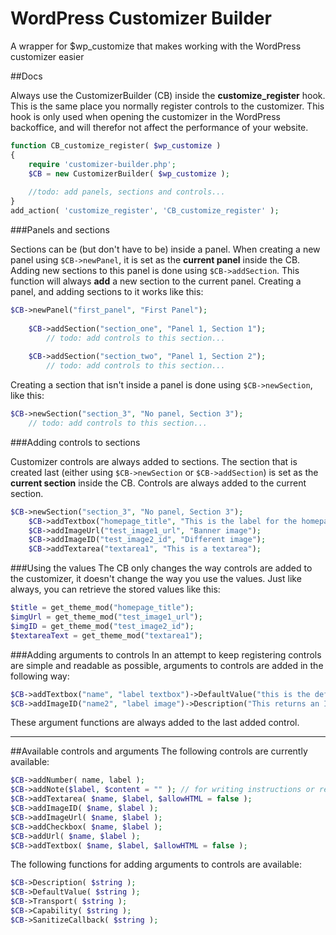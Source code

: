 # WordPress Customizer Builder
A wrapper for $wp_customize that makes working with the WordPress customizer easier

##Docs

Always use the CustomizerBuilder (CB) inside the **customize_register** hook. This is the same place you normally register controls to the customizer. This hook is only used when opening the customizer in the WordPress backoffice, and will therefor not affect the performance of your website.

```php
function CB_customize_register( $wp_customize )
{
    require 'customizer-builder.php';
    $CB = new CustomizerBuilder( $wp_customize );
        
    //todo: add panels, sections and controls...    
}
add_action( 'customize_register', 'CB_customize_register' );
```

###Panels and sections

Sections can be (but don't have to be) inside a panel. When creating a new panel using ```$CB->newPanel```, it is set as the **current panel** inside the CB. Adding new sections to this panel is done using ```$CB->addSection```. This function will always **add** a new section to the current panel. Creating a panel, and adding sections to it works like this:

```php
$CB->newPanel("first_panel", "First Panel");
    
    $CB->addSection("section_one", "Panel 1, Section 1");            
        // todo: add controls to this section...
            
    $CB->addSection("section_two", "Panel 1, Section 2");
        // todo: add controls to this section...
```

Creating a section that isn't inside a panel is done using ```$CB->newSection```, like this:

```php
$CB->newSection("section_3", "No panel, Section 3");
    // todo: add controls to this section...
```

###Adding controls to sections

Customizer controls are always added to sections. The section that is created last (either using ```$CB->newSection``` or ```$CB->addSection```) is set as the **current section** inside the CB. Controls are always added to the current section.

```php
$CB->newSection("section_3", "No panel, Section 3");
    $CB->addTextbox("homepage_title", "This is the label for the homepage title control");
    $CB->addImageUrl("test_image1_url", "Banner image");
    $CB->addImageID("test_image2_id", "Different image");
    $CB->addTextarea("textarea1", "This is a textarea");
```


###Using the values
The CB only changes the way controls are added to the customizer, it doesn't change the way you use the values. Just like always, you can retrieve the stored values like this:
```php
$title = get_theme_mod("homepage_title");
$imgUrl = get_theme_mod("test_image1_url");
$imgID = get_theme_mod("test_image2_id");
$textareaText = get_theme_mod("textarea1");
```

###Adding arguments to controls
In an attempt to keep registering controls are simple and readable as possible, arguments to controls are added in the following way:
```php
$CB->addTextbox("name", "label textbox")->DefaultValue("this is the default value");
$CB->addImageID("name2", "label image")->Description("This returns an ID, useful for responsive images");
```
These argument functions are always added to the last added control.

---
##Available controls and arguments
The following controls are currently available:
```php
$CB->addNumber( name, label );
$CB->addNote($label, $content = "" ); // for writing instructions or reminders inside the customizer
$CB->addTextarea( $name, $label, $allowHTML = false );
$CB->addImageID( $name, $label );
$CB->addImageUrl( $name, $label );
$CB->addCheckbox( $name, $label );
$CB->addUrl( $name, $label );
$CB->addTextbox( $name, $label, $allowHTML = false );
```
The following functions for adding arguments to controls are available:
```php
$CB->Description( $string );
$CB->DefaultValue( $string );
$CB->Transport( $string );
$CB->Capability( $string );
$CB->SanitizeCallback( $string );
```

